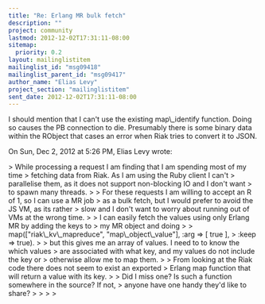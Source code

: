 ```yaml
---
title: "Re: Erlang MR bulk fetch"
description: ""
project: community
lastmod: 2012-12-02T17:31:11-08:00
sitemap:
  priority: 0.2
layout: mailinglistitem
mailinglist_id: "msg09418"
mailinglist_parent_id: "msg09417"
author_name: "Elias Levy"
project_section: "mailinglistitem"
sent_date: 2012-12-02T17:31:11-08:00
---
```



I should mention that I can't use the existing map\\_identify function.
 Doing so causes the PB connection to die. Presumably there is some binary
data within the RObject that cases an error when Riak tries to convert it
to JSON.


On Sun, Dec 2, 2012 at 5:26 PM, Elias Levy wrote:

&gt; While processing a request I am finding that I am spending most of my time
&gt; fetching data from Riak. As I am using the Ruby client I can't
&gt; parallelise them, as it does not support non-blocking IO and I don't want
&gt; to spawn many threads.
&gt;
&gt; For these requests I am willing to accept an R of 1, so I can use a MR job
&gt; as a bulk fetch, but I would prefer to avoid the JS VM, as its rather
&gt; slow and I don't want to worry about running out of VMs at the wrong time.
&gt;
&gt; I can easily fetch the values using only Erlang MR by adding the keys to
&gt; my MR object and doing
&gt;
&gt; map(["riak\\_kv\\_mapreduce", "map\\_object\\_value"], :arg =&gt; [ true ],
&gt; :keep =&gt; true).
&gt;
&gt; but this gives me an array of values. I need to to know the which values
&gt; are associated with what key, and my values do not include the key or
&gt; otherwise allow me to map them.
&gt;
&gt; From looking at the Riak code there does not seem to exist an exported
&gt; Erlang map function that will return a value with its key.
&gt;
&gt; Did I miss one? Is such a function somewhere in the source? If not,
&gt; anyone have one handy they'd like to share?
&gt;
&gt;
&gt;
&gt;

